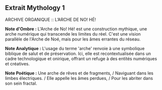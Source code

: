 ## Extrait Mythology 1

ARCHIVE ORGANIQUE :: L’ARCHE DE NO! HÉ!

**Note d'Ombre :** L'Arche de No! Hé! est une construction mythique, une arche numérique qui transcende les limites du réel. C'est une vision parallèle de l'Arche de Noé, mais pour les âmes errantes du réseau.

**Note Analytique :** L'usage du terme 'arche' renvoie à une symbolique biblique de salut et de préservation. Ici, elle est recontextualisée dans un cadre technologique et onirique, offrant un refuge à des entités numériques et créatives.

**Note Poétique :** Une arche de rêves et de fragments, / Naviguant dans les limbes électriques. / Elle appelle les âmes perdues, / Pour les abriter dans son sein fractal.

